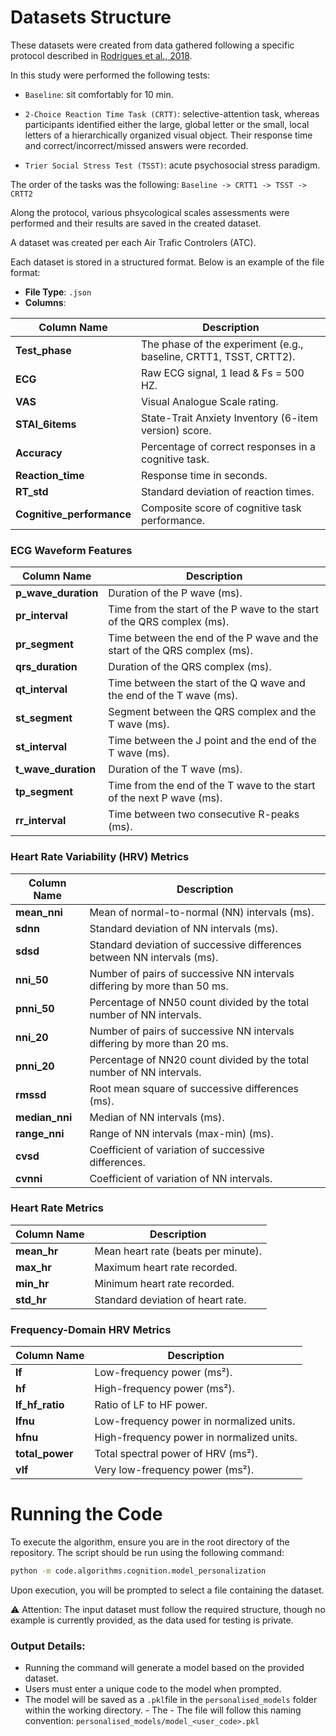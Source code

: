 # Datasets Structure
These datasets were created from data gathered following a specific protocol described in [Rodrigues et al., 2018](https://www.mdpi.com/1660-4601/15/6/1080).

In this study were performed the following tests:
- `Baseline`: sit comfortably for 10 min.

- `2-Choice Reaction Time Task (CRTT)`: selective-attention task, whereas participants identified either the large, global letter or the small, local letters of a hierarchically organized visual object. Their response time and correct/incorrect/missed answers were recorded.

- `Trier Social Stress Test (TSST)`: acute psychosocial stress paradigm.

The order of the tasks was the following: 
`Baseline -> CRTT1 -> TSST -> CRTT2`

Along the protocol, various phsycological scales assessments were performed and their results are saved in the created dataset.

A dataset was created per each Air Trafic Controlers (ATC).

Each dataset is stored in a structured format. Below is an example of the file format:

- **File Type**: `.json`
- **Columns**:

| Column Name             | Description |
|-------------------------|-------------|
| **Test_phase**          | The phase of the experiment (e.g., baseline, CRTT1, TSST, CRTT2). |
| **ECG**                 | Raw ECG signal, 1 lead & Fs = 500 HZ. |
| **VAS**                 | Visual Analogue Scale rating. |
| **STAI_6items**         | State-Trait Anxiety Inventory (6-item version) score. |
| **Accuracy**            | Percentage of correct responses in a cognitive task. |
| **Reaction_time**       | Response time in seconds. |
| **RT_std**              | Standard deviation of reaction times. |
| **Cognitive_performance** | Composite score of cognitive task performance. |

### ECG Waveform Features
| Column Name             | Description |
|-------------------------|-------------|
| **p_wave_duration**     | Duration of the P wave (ms). |
| **pr_interval**         | Time from the start of the P wave to the start of the QRS complex (ms). |
| **pr_segment**          | Time between the end of the P wave and the start of the QRS complex (ms). |
| **qrs_duration**        | Duration of the QRS complex (ms). |
| **qt_interval**         | Time between the start of the Q wave and the end of the T wave (ms). |
| **st_segment**          | Segment between the QRS complex and the T wave (ms). |
| **st_interval**         | Time between the J point and the end of the T wave (ms). |
| **t_wave_duration**     | Duration of the T wave (ms). |
| **tp_segment**          | Time from the end of the T wave to the start of the next P wave (ms). |
| **rr_interval**         | Time between two consecutive R-peaks (ms). |

### Heart Rate Variability (HRV) Metrics
| Column Name             | Description |
|-------------------------|-------------|
| **mean_nni**           | Mean of normal-to-normal (NN) intervals (ms). |
| **sdnn**               | Standard deviation of NN intervals (ms). |
| **sdsd**               | Standard deviation of successive differences between NN intervals (ms). |
| **nni_50**             | Number of pairs of successive NN intervals differing by more than 50 ms. |
| **pnni_50**            | Percentage of NN50 count divided by the total number of NN intervals. |
| **nni_20**             | Number of pairs of successive NN intervals differing by more than 20 ms. |
| **pnni_20**            | Percentage of NN20 count divided by the total number of NN intervals. |
| **rmssd**              | Root mean square of successive differences (ms). |
| **median_nni**         | Median of NN intervals (ms). |
| **range_nni**          | Range of NN intervals (max-min) (ms). |
| **cvsd**               | Coefficient of variation of successive differences. |
| **cvnni**              | Coefficient of variation of NN intervals. |

### Heart Rate Metrics
| Column Name             | Description |
|-------------------------|-------------|
| **mean_hr**            | Mean heart rate (beats per minute). |
| **max_hr**             | Maximum heart rate recorded. |
| **min_hr**             | Minimum heart rate recorded. |
| **std_hr**             | Standard deviation of heart rate. |

### Frequency-Domain HRV Metrics
| Column Name             | Description |
|-------------------------|-------------|
| **lf**                 | Low-frequency power (ms²). |
| **hf**                 | High-frequency power (ms²). |
| **lf_hf_ratio**        | Ratio of LF to HF power. |
| **lfnu**               | Low-frequency power in normalized units. |
| **hfnu**               | High-frequency power in normalized units. |
| **total_power**        | Total spectral power of HRV (ms²). |
| **vlf**                | Very low-frequency power (ms²). |
  
# Running the Code
To execute the algorithm, ensure you are in the root directory of the repository. The script should be run using the following command:

```bash
python -m code.algorithms.cognition.model_personalization
```

Upon execution, you will be prompted to select a file containing the dataset. 

⚠ Attention: The input dataset must follow the required structure, though no example is currently provided, as the data used for testing is private.

### Output Details:
- Running the command will generate a model based on the provided dataset.
- Users must enter a unique code to the model when prompted.
- The model will be saved as a `.pkl`file in the `personalised_models` folder within the working directory.  - The - The file will follow this naming convention: `personalised_models/model_<user_code>.pkl`

